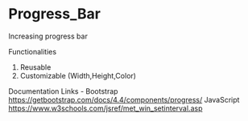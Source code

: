 # Progress_Bar


Increasing progress bar 

Functionalities 
1. Reusable
2. Customizable (Width,Height,Color)

Documentation Links - 
Bootstrap https://getbootstrap.com/docs/4.4/components/progress/
JavaScript https://www.w3schools.com/jsref/met_win_setinterval.asp
